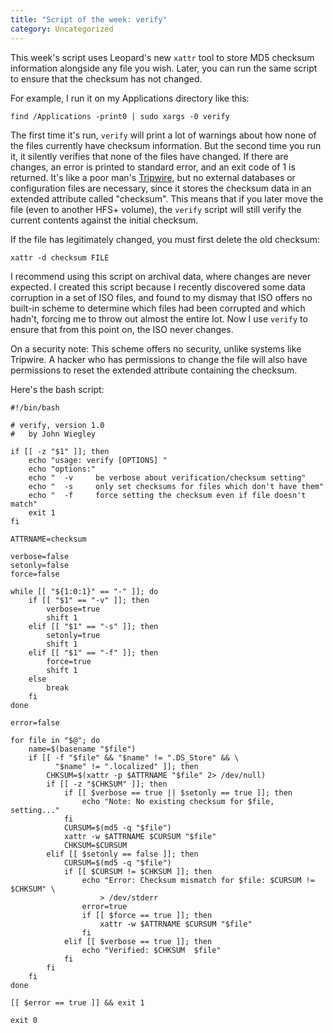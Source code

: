 ```yaml
---
title: "Script of the week: verify"
category: Uncategorized
---
```


This week's script uses Leopard's new `xattr` tool to store MD5 checksum information alongside any file you wish.  Later, you can run the same script to ensure that the checksum has not changed.

<!--more-->
For example, I run it on my Applications directory like this:

    find /Applications -print0 | sudo xargs -0 verify

The first time it's run, `verify` will print a lot of warnings about how none of the files currently have checksum information.  But the second time you run it, it silently verifies that none of the files have changed.  If there are changes, an error is printed to standard error, and an exit code of 1 is returned.  It's like a poor man's [Tripwire][], but no external databases or configuration files are necessary, since it stores the checksum data in an extended attribute called "checksum".  This means that if you later move the file (even to another HFS+ volume), the `verify` script will still verify the current contents against the initial checksum.

If the file has legitimately changed, you must first delete the old checksum:

    xattr -d checksum FILE

I recommend using this script on archival data, where changes are never expected.  I created this script because I recently discovered some data corruption in a set of ISO files, and found to my dismay that ISO offers no built-in scheme to determine which files had been corrupted and which hadn't, forcing me to throw out almost the entire lot.  Now I use `verify` to ensure that from this point on, the ISO never changes.

On a security note: This scheme offers no security, unlike systems like Tripwire.  A hacker who has permissions to change the file will also have permissions to reset the extended attribute containing the checksum.

Here's the bash script:

    #!/bin/bash
    
    # verify, version 1.0
    #   by John Wiegley 
    
    if [[ -z "$1" ]]; then
        echo "usage: verify [OPTIONS] "
        echo "options:"
        echo "  -v     be verbose about verification/checksum setting"
        echo "  -s     only set checksums for files which don't have them"
        echo "  -f     force setting the checksum even if file doesn't match"
        exit 1
    fi
    
    ATTRNAME=checksum
    
    verbose=false
    setonly=false
    force=false
    
    while [[ "${1:0:1}" == "-" ]]; do
        if [[ "$1" == "-v" ]]; then
            verbose=true
            shift 1
        elif [[ "$1" == "-s" ]]; then
            setonly=true
            shift 1
        elif [[ "$1" == "-f" ]]; then
            force=true
            shift 1
        else
            break
        fi
    done
    
    error=false
    
    for file in "$@"; do
        name=$(basename "$file")
        if [[ -f "$file" && "$name" != ".DS_Store" && \
              "$name" != ".localized" ]]; then
            CHKSUM=$(xattr -p $ATTRNAME "$file" 2> /dev/null)
            if [[ -z "$CHKSUM" ]]; then
                if [[ $verbose == true || $setonly == true ]]; then
                    echo "Note: No existing checksum for $file, setting..."
                fi
                CURSUM=$(md5 -q "$file")
                xattr -w $ATTRNAME $CURSUM "$file"
                CHKSUM=$CURSUM
            elif [[ $setonly == false ]]; then
                CURSUM=$(md5 -q "$file")
                if [[ $CURSUM != $CHKSUM ]]; then
                    echo "Error: Checksum mismatch for $file: $CURSUM != $CHKSUM" \
                        > /dev/stderr
                    error=true
                    if [[ $force == true ]]; then
                        xattr -w $ATTRNAME $CURSUM "$file"
                    fi
                elif [[ $verbose == true ]]; then
                    echo "Verified: $CHKSUM  $file"
                fi
            fi
        fi
    done
    
    [[ $error == true ]] && exit 1
    
    exit 0

[Tripwire]: http://sourceforge.net/projects/tripwire/

